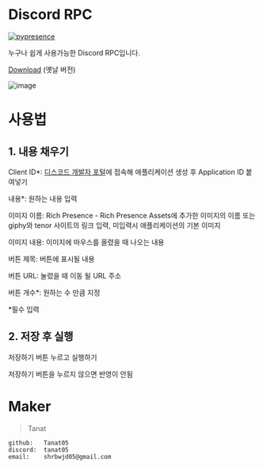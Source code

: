 # Discord RPC

[![pypresence](https://img.shields.io/badge/using-pypresence-00bb88.svg?style=for-the-badge&logo=discord&logoWidth=20)](https://github.com/qwertyquerty/pypresence)


누구나 쉽게 사용가능한 Discord RPC입니다.

[Download](https://drive.google.com/file/d/14oS7MIGk5-VK6rcziUyhM5qCIwiqZt3i/view?usp=sharing) (옛날 버전)

![image](https://github.com/user-attachments/assets/2c0b1b51-e2d6-4382-8fb1-83d976b50c0a)


# 사용법
## 1. 내용 채우기
Client ID*: [디스코드 개발자 포털](https://discord.com/developers/applications)에 접속해 애플리케이션 생성 후 Application ID 붙여넣기

내용*: 원하는 내용 입력

이미지 이름: Rich Presence - Rich Presence Assets에 추가한 이미지의 이름 또는 giphy와 tenor 사이트의 링크 입력, 미입력시 애플리케이션의 기본 이미지

이미지 내용: 이미지에 마우스를 올렸을 때 나오는 내용

버튼 제목: 버튼에 표시될 내용

버튼 URL: 눌렀을 때 이동 될 URL 주소

버튼 개수*: 원하는 수 만큼 지정

*필수 입력

## 2. 저장 후 실행

저장하기 버튼 누르고 실행하기

저장하기 버튼을 누르지 않으면 반영이 안됨
  

# Maker


>Tanat
```
github:   Tanat05
discord:  tanat05
email:    shrbwjd05@gmail.com
```
